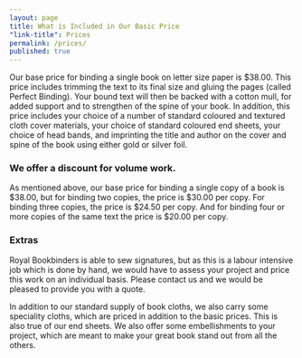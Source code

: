 ```yaml
---
layout: page
title: What is Included in Our Basic Price
"link-title": Prices
permalink: /prices/
published: true
---
```


Our base price for binding a single book on letter size paper is $38.00. This price includes trimming the text to its final size and gluing the pages (called Perfect Binding). Your bound text will then be backed with a cotton mull, for added support and to strengthen of the spine of your book. In addition, this price includes your choice of a number of standard coloured and textured cloth cover materials, your choice of standard coloured end sheets, your choice of head bands, and imprinting the title and author on the cover and spine of the book using either gold or silver foil.

### We offer a discount for volume work.

As mentioned above, our base price for binding a single copy of a book is $38.00, but for binding two copies, the price is $30.00 per copy. For binding three copies, the price is $24.50 per copy. And for binding four or more copies of the same text the price is $20.00 per copy.

### Extras

Royal Bookbinders is able to sew signatures, but as this is a labour intensive job which is done by hand, we would have to assess your project and price this work on an individual basis. Please contact us and we would be pleased to provide you with a quote.

In addition to our standard supply of book cloths, we also carry some speciality cloths, which are priced in addition to the basic prices. This is also true of our end sheets. We also offer some embellishments to your project, which are meant to make your great book stand out from all the others.
